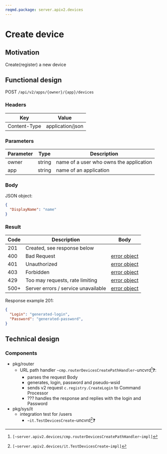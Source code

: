 ```yaml
---
reqmd.package: server.apiv2.devices
---
```


# Create device

## Motivation

Create(register) a new device

## Functional design

POST `/api/v2/apps/{owner}/{app}/devices`

### Headers

| Key | Value |
| --- | --- |
| Content-Type | application/json |

### Parameters

| Parameter | Type | Description |
| --- | --- | --- |
| owner | string | name of a user who owns the application |
| app | string | name of an application |

### Body

JSON object:
```json
{
  "DisplayName": "name"
}
```

### Result

| Code | Description | Body |
| --- | --- | --- |
| 201 | Created, see response below  |
| 400 | Bad Request | [error object](errors.md) |
| 401 | Unauthorized | [error object](errors.md) |
| 403 | Forbidden | [error object](errors.md) |
| 429 | Too may requests, rate limiting | [error object](errors.md) |
| 500+ | Server errors / service unavailable | [error object](errors.md) |
 
 Response example 201:
```json
{
  "Login": "generated-login",
  "Password": "generated-password",
}
```

## Technical design

### Components

- pkg/router
  - URL path handler `~cmp.routerDevicesCreatePathHandler~`uncvrd[^1]❓:
    - parses the request Body
    - generates, login, password and pseudo-wsid
    - sends v2 request `c.registry.CreateLogin` to Command Processor
    - ??? handles the response and replies with the login and Password
- pkg/sys/it
  - integration test for /users
    - `~it.TestDevicesCreate~`uncvrd[^2]❓

[^1]: `[~server.apiv2.devices/cmp.routerDevicesCreatePathHandler~impl]`
[^2]: `[~server.apiv2.devices/it.TestDevicesCreate~impl]`
